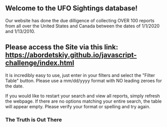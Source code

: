 ## Welcome to the UFO Sightings database!  

Our website has done the due dilligence of collecting OVER 100 reports from all over the United States and Canada between the dates of 1/1/2020 and 1/13/2010. 


## Please access the Site via this link: https://abordetskiy.github.io/javascript-challenge/index.html

It is incredibly easy to use, just enter in your filters and select the "Filter Table" button. Please use a mm/dd/yyyy format with NO leading zeroes for the date.

If you would like to restart your search and view all reports, simply refresh the webpage. If there are no options matching your entire search, the table will appear empty. Please verify your format or spelling and try again.


### The Truth is Out There